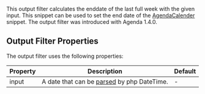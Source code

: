 This output filter calculates the enddate of the last full week with the given
input. This snippet can be used to set the end date of the
[AgendaCalender](02_AgendaCalendar) snippet. The output filter was introduced
with Agenda 1.4.0.

## Output Filter Properties

The output filter uses the following properties:

| Property | Description                                                                                                                                                     | Default |
|----------|-----------------------------------------------------------------------------------------------------------------------------------------------------------------|---------|
| input    | A date that can be [parsed](https://www.php.net/manual/en/datetime.formats.php) by php DateTime.                                                                | -       |
